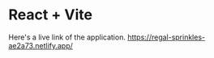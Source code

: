 # React + Vite

Here's a live link of the application.
https://regal-sprinkles-ae2a73.netlify.app/


